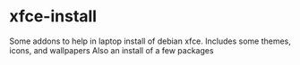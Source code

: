 # xfce-install
Some addons to help in laptop install of debian xfce.
Includes some themes, icons, and wallpapers 
Also an install of a few packages
